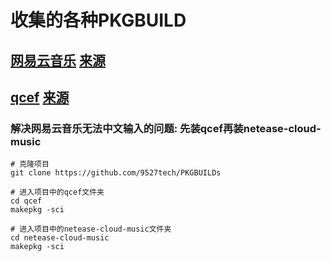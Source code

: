 # 收集的各种PKGBUILD

## [网易云音乐](https://github.com/9527tech/PKGBUILDs/tree/master/netease-cloud-music) [来源](https://gitee.com/laomocode/netease-cloud-music/)
## [qcef](https://github.com/9527tech/PKGBUILDs/tree/master/qcef) [来源](https://github.com/springzfx/archlinux/tree/master/qcef)
### 解决网易云音乐无法中文输入的问题: 先装qcef再装netease-cloud-music

```shell
# 克隆项目
git clone https://github.com/9527tech/PKGBUILDs

# 进入项目中的qcef文件夹
cd qcef 
makepkg -sci

# 进入项目中的netease-cloud-music文件夹
cd netease-cloud-music
makepkg -sci
```
